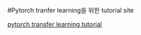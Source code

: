 #Pytorch tranfer learning을 위한 tutorial site

[pytorch transfer learning tutorial](https://pytorch.org/tutorials/beginner/transfer_learning_tutorial.html)
